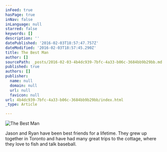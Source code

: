 ```yaml
---
inFeed: true
hasPage: true
inNav: false
inLanguage: null
starred: false
keywords: []
description: ''
datePublished: '2016-02-03T18:57:47.757Z'
dateModified: '2016-02-03T18:57:45.290Z'
title: The Best Man
author: []
sourcePath: _posts/2016-02-03-4b4dc939-7bfc-4a33-b06c-3684bb9b29bb.md
published: true
authors: []
publisher:
  name: null
  domain: null
  url: null
  favicon: null
url: 4b4dc939-7bfc-4a33-b06c-3684bb9b29bb/index.html
_type: Article

---
```

![The Best Man](https://s3-us-west-2.amazonaws.com/the-grid-img/p/173f735dffe00368cb73a13817e15e73a9cbba1e.jpg)

Jason and Ryan have been best friends for a lifetime. They grew up together in Toronto and have had many great trips to the cottage, where they love to fish and talk baseball.
